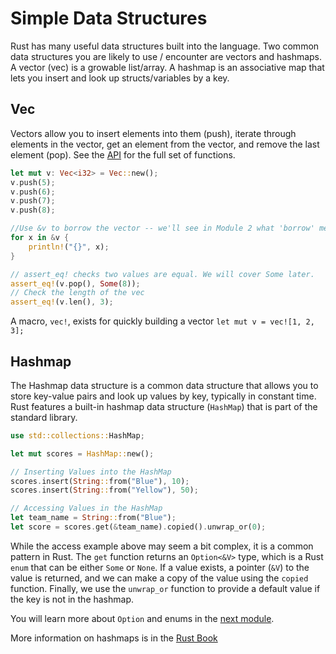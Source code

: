 # Simple Data Structures

Rust has many useful data structures built into the language. Two common data structures you are likely to use / encounter are vectors and hashmaps. A vector (vec) is a growable list/array. A hashmap is an associative map that lets you insert and look up structs/variables by a key.

## Vec

Vectors allow you to insert elements into them (push), iterate through elements in the vector, get an element from the vector, and remove the last element (pop). See the [API](https://doc.rust-lang.org/std/vec/struct.Vec.html) for the full set of functions.

```rust
let mut v: Vec<i32> = Vec::new();    
v.push(5);
v.push(6);
v.push(7);
v.push(8);

//Use &v to borrow the vector -- we'll see in Module 2 what 'borrow' means in Rust
for x in &v {
    println!("{}", x);
}

// assert_eq! checks two values are equal. We will cover Some later.
assert_eq!(v.pop(), Some(8));
// Check the length of the vec
assert_eq!(v.len(), 3);
```

A macro, `vec!`, exists for quickly building a vector
`let mut v = vec![1, 2, 3];`

## Hashmap 
The Hashmap data structure is a common data structure that allows you to store
key-value pairs and look up values by key, typically in constant time. 
Rust features a built-in hashmap data structure (`HashMap`) 
that is part of the standard library. 

```rust
use std::collections::HashMap;

let mut scores = HashMap::new();

// Inserting Values into the HashMap
scores.insert(String::from("Blue"), 10);
scores.insert(String::from("Yellow"), 50);

// Accessing Values in the HashMap
let team_name = String::from("Blue");
let score = scores.get(&team_name).copied().unwrap_or(0);
```

While the access example above may seem a bit complex, it is a common pattern in Rust. 
The `get` function returns an `Option<&V>` type, which is a Rust `enum` that can be either `Some` or `None`.
If a value exists, a pointer (`&V`) to the value is returned, and we can make a copy of the value using the `copied` function.
Finally, we use the `unwrap_or` function to provide a default value if the key is not in the hashmap.


You will learn more about `Option` and enums in the [next module](enums).

More information on hashmaps is in the [Rust Book](https://doc.rust-lang.org/book/ch08-03-hash-maps.html)